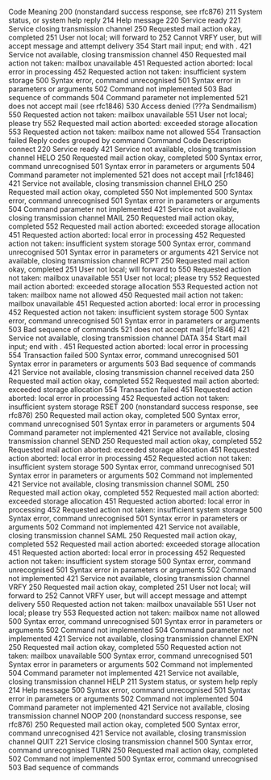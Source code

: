 Code	Meaning
200	(nonstandard success response, see rfc876)
211	System status, or system help reply
214	Help message
220	<domain> Service ready
221	<domain> Service closing transmission channel
250	Requested mail action okay, completed
251	User not local; will forward to <forward-path>
252	Cannot VRFY user, but will accept message and attempt delivery
354	Start mail input; end with <CRLF>.<CRLF>
421	<domain> Service not available, closing transmission channel
450	Requested mail action not taken: mailbox unavailable
451	Requested action aborted: local error in processing
452	Requested action not taken: insufficient system storage
500	Syntax error, command unrecognised
501	Syntax error in parameters or arguments
502	Command not implemented
503	Bad sequence of commands
504	Command parameter not implemented
521	<domain> does not accept mail (see rfc1846)
530	Access denied (???a Sendmailism)
550	Requested action not taken: mailbox unavailable
551	User not local; please try <forward-path>
552	Requested mail action aborted: exceeded storage allocation
553	Requested action not taken: mailbox name not allowed
554	Transaction failed
Reply codes grouped by command
Command	Code	Description
connect
220	<domain> Service ready
421	<domain> Service not available, closing transmission channel
HELO
250	Requested mail action okay, completed
500	Syntax error, command unrecognised
501	Syntax error in parameters or arguments
504	Command parameter not implemented
521	<domain> does not accept mail [rfc1846]
421	<domain> Service not available, closing transmission channel
EHLO
250	Requested mail action okay, completed
550	Not implemented
500	Syntax error, command unrecognised
501	Syntax error in parameters or arguments
504	Command parameter not implemented
421	<domain> Service not available, closing transmission channel
MAIL
250	Requested mail action okay, completed
552	Requested mail action aborted: exceeded storage allocation
451	Requested action aborted: local error in processing
452	Requested action not taken: insufficient system storage
500	Syntax error, command unrecognised
501	Syntax error in parameters or arguments
421	<domain> Service not available, closing transmission channel
RCPT
250	Requested mail action okay, completed
251	User not local; will forward to <forward-path>
550	Requested action not taken: mailbox unavailable
551	User not local; please try <forward-path>
552	Requested mail action aborted: exceeded storage allocation
553	Requested action not taken: mailbox name not allowed
450	Requested mail action not taken: mailbox unavailable
451	Requested action aborted: local error in processing
452	Requested action not taken: insufficient system storage
500	Syntax error, command unrecognised
501	Syntax error in parameters or arguments
503	Bad sequence of commands
521	<domain> does not accept mail [rfc1846]
421	<domain> Service not available, closing transmission channel
DATA
354	Start mail input; end with <CRLF>.<CRLF>
451	Requested action aborted: local error in processing
554	Transaction failed
500	Syntax error, command unrecognised
501	Syntax error in parameters or arguments
503	Bad sequence of commands
421	<domain> Service not available, closing transmission channel
received data
250	Requested mail action okay, completed
552	Requested mail action aborted: exceeded storage allocation
554	Transaction failed
451	Requested action aborted: local error in processing
452	Requested action not taken: insufficient system storage
RSET
200	(nonstandard success response, see rfc876)
250	Requested mail action okay, completed
500	Syntax error, command unrecognised
501	Syntax error in parameters or arguments
504	Command parameter not implemented
421	<domain> Service not available, closing transmission channel
SEND
250	Requested mail action okay, completed
552	Requested mail action aborted: exceeded storage allocation
451	Requested action aborted: local error in processing
452	Requested action not taken: insufficient system storage
500	Syntax error, command unrecognised
501	Syntax error in parameters or arguments
502	Command not implemented
421	<domain> Service not available, closing transmission channel
SOML
250	Requested mail action okay, completed
552	Requested mail action aborted: exceeded storage allocation
451	Requested action aborted: local error in processing
452	Requested action not taken: insufficient system storage
500	Syntax error, command unrecognised
501	Syntax error in parameters or arguments
502	Command not implemented
421	<domain> Service not available, closing transmission channel
SAML
250	Requested mail action okay, completed
552	Requested mail action aborted: exceeded storage allocation
451	Requested action aborted: local error in processing
452	Requested action not taken: insufficient system storage
500	Syntax error, command unrecognised
501	Syntax error in parameters or arguments
502	Command not implemented
421	<domain> Service not available, closing transmission channel
VRFY
250	Requested mail action okay, completed
251	User not local; will forward to <forward-path>
252	Cannot VRFY user, but will accept message and attempt delivery
550	Requested action not taken: mailbox unavailable
551	User not local; please try <forward-path>
553	Requested action not taken: mailbox name not allowed
500	Syntax error, command unrecognised
501	Syntax error in parameters or arguments
502	Command not implemented
504	Command parameter not implemented
421	<domain> Service not available, closing transmission channel
EXPN
250	Requested mail action okay, completed
550	Requested action not taken: mailbox unavailable
500	Syntax error, command unrecognised
501	Syntax error in parameters or arguments
502	Command not implemented
504	Command parameter not implemented
421	<domain> Service not available, closing transmission channel
HELP
211	System status, or system help reply
214	Help message
500	Syntax error, command unrecognised
501	Syntax error in parameters or arguments
502	Command not implemented
504	Command parameter not implemented
421	<domain> Service not available, closing transmission channel
NOOP
200	(nonstandard success response, see rfc876)
250	Requested mail action okay, completed
500	Syntax error, command unrecognised
421	<domain> Service not available, closing transmission channel
QUIT
221	<domain> Service closing transmission channel
500	Syntax error, command unrecognised
TURN
250	Requested mail action okay, completed
502	Command not implemented
500	Syntax error, command unrecognised
503	Bad sequence of commands
